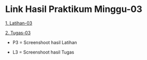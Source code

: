 # Link Hasil Praktikum Minggu-03

[1. Latihan-03](latihan.md)

[2. Tugas-03](tugas.md)

- P3 = Screenshoot hasil Latihan

- L3 = Screenshoot hasil Tugas
